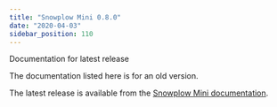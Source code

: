 ```yaml
---
title: "Snowplow Mini 0.8.0"
date: "2020-04-03"
sidebar_position: 110
---
```


Documentation for latest release

The documentation listed here is for an old version.

The latest release is available from the [Snowplow Mini documentation](/docs/pipeline-components-and-applications/snowplow-mini/).

